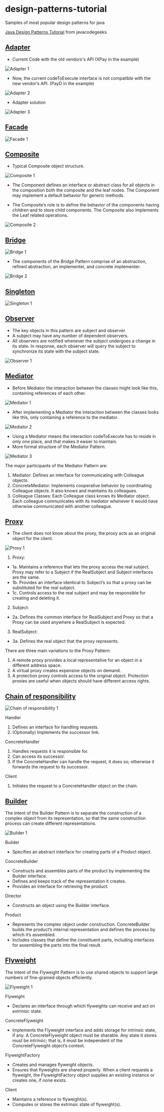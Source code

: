 # design-patterns-tutorial
Samples of most popular design patterns for java

[Java Design Patterns Tutorial](https://www.javacodegeeks.com/2015/09/java-design-patterns.html) from javacodegeeks

## [Adapter](https://www.javacodegeeks.com/2015/09/adapter-design-pattern.html)
- Current Code with the old vendors's API (XPay in the example)
<img src="https://www.javacodegeeks.com/wp-content/uploads/2015/09/adapter_pattern_1.jpg" alt="Adapter 1">

- Now, the current codeToExecute interface is not compatible with the new vendor’s API. (PayD in the example)
<img src="https://www.javacodegeeks.com/wp-content/uploads/2015/09/adapter_pattern_2.jpg" alt="Adapter 2">

- Adapter solution
<img src="https://www.javacodegeeks.com/wp-content/uploads/2015/09/adapter_pattern_3.jpg" alt="Adapter 3">

## [Facade](https://www.javacodegeeks.com/2015/09/facade-design-pattern.html)
<img src="https://www.javacodegeeks.com/wp-content/uploads/2015/09/facade_pattern.jpg" alt="Facade 1">

## [Composite](https://www.javacodegeeks.com/2015/09/composite-design-pattern.html)
- Typical Composite object structure.
<img src="https://www.javacodegeeks.com/wp-content/uploads/2015/09/composite_pattern.jpg" alt="Composite 1">

- The Component defines an interface or abstract class for all objects in the composition both the composite and the leaf nodes. The Component may implement a default behavior for generic methods.

- The Composite’s role is to define the behavior of the components having children and to store child components. The Composite also implements the Leaf related operations.
<img src="https://www.javacodegeeks.com/wp-content/uploads/2015/09/composite_pattern_class_diagram.jpg" alt="Composite 2">

## [Bridge](https://www.javacodegeeks.com/2015/09/bridge-design-pattern.html)
<img src="https://www.javacodegeeks.com/wp-content/uploads/2015/09/class_diagram_2.jpg" alt="Bridge 1">

- The components of the Bridge Pattern comprise of an abstraction, refined abstraction, an implementer, and concrete implementer.
<img src="https://www.javacodegeeks.com/wp-content/uploads/2015/09/class_diagram_3.jpg" alt="Bridge 2">

## [Singleton](https://www.javacodegeeks.com/2015/09/singleton-design-pattern.html)
<img src="https://www.javacodegeeks.com/wp-content/uploads/2015/09/singleton_class_diagram.jpg" alt="Singleton 1">

## [Observer](https://www.javacodegeeks.com/2015/09/observer-design-pattern.html)
- The key objects in this pattern are subject and observer.
- A subject may have any number of dependent observers.
- All observers are notified whenever the subject undergoes a change in its state. In response, each observer will query the subject to synchronize its state with the subject state.
<img src="https://www.javacodegeeks.com/wp-content/uploads/2015/09/class_diagram_11.jpg" alt="Observer 1">

## [Mediator](https://www.javacodegeeks.com/2015/09/mediator-design-pattern.html)
- Before Mediator the interaction between the classes might look like this, containing references of each other.
<img src="https://www.javacodegeeks.com/wp-content/uploads/2015/09/Mediatorclass_diagram_1.jpg" alt="Mediator 1">

- After implementing a Mediator the interaction between the classes looks like this, only containing a reference to the mediator.
<img src="https://www.javacodegeeks.com/wp-content/uploads/2015/09/Mediatorclass_diagram_2.jpg" alt="Mediator 2">

- Using a Mediator means the interaction codeToExecute has to reside in only one place, and that makes it easier to maintain.
- More formal structure of the Mediator Pattern.
<img src="https://www.javacodegeeks.com/wp-content/uploads/2015/09/Mediatorclass_diagram_3.jpg" alt="Mediator 3">

The major participants of the Mediator Pattern are:
1. Mediator: Defines an interface for communicating with Colleague objects.
2. ConcreteMediator: Implements cooperative behavior by coordinating Colleague objects. It also knows and maintains its colleagues.
3. Colleague Classes: Each Colleague class knows its Mediator object. Each colleague communicates with its mediator whenever it would have otherwise communicated with another colleague.

## [Proxy](https://www.javacodegeeks.com/2015/09/proxy-design-pattern.html)
- The client does not know about the proxy, the proxy acts as an original object for the client.
<img src="https://www.javacodegeeks.com/wp-content/uploads/2015/09/Proxyclass_diagram_11.jpg" alt="Proxy 1">

1. Proxy:
- 1a. Maintains a reference that lets the proxy access the real subject. Proxy may refer to a Subject if the RealSubject and Subject interfaces are the same.
- 1b. Provides an interface identical to Subject’s so that a proxy can be substituted for the real subject.
- 1c. Controls access to the real subject and may be responsible for creating and deleting it.
2. Subject:
- 2a. Defines the common interface for RealSubject and Proxy so that a Proxy can be used anywhere a RealSubject is expected.
3. RealSubject:
- 3a. Defines the real object that the proxy represents.

There are three main variations to the Proxy Pattern:
1. A remote proxy provides a local representative for an object in a different address space.
2. A virtual proxy creates expensive objects on demand.
3. A protection proxy controls access to the original object. Protection proxies are useful when objects should have different access rights.

## [Chain of responsibility](https://www.javacodegeeks.com/2015/09/chain-of-responsibility-design-pattern-2.html)
<img src="https://www.javacodegeeks.com/wp-content/uploads/2015/09/chain_of_responsibility_class_diagram.jpg" alt="Chain of responsibility 1">

Handler
1. Defines an interface for handling requests.
2. (Optionally) Implements the successor link.

ConcreteHandler
1. Handles requests it is responsible for.
2. Can access its successor.
3. If the ConcreteHandler can handle the request, it does so; otherwise it forwards the request to its successor.

Client
1. Initiates the request to a ConcreteHandler object on the chain.

## [Builder](https://www.javacodegeeks.com/2015/09/builder-design-pattern.html)
The intent of the Builder Pattern is to separate the construction of a complex object from its representation, so that the same construction process can create different representations.

<img src="https://www.javacodegeeks.com/wp-content/uploads/2015/09/builder_class_diagram.jpg" alt="Builder 1">

Builder
- Specifies an abstract interface for creating parts of a Product object.

ConcreteBuilder
- Constructs and assembles parts of the product by implementing the Builder interface.
- Defines and keeps track of the representation it creates.
- Provides an interface for retrieving the product.

Director
- Constructs an object using the Builder interface.

Product
- Represents the complex object under construction. ConcreteBuilder builds the product’s internal representation and defines the process by which it’s assembled.
- Includes classes that define the constituent parts, including interfaces for assembling the parts into the final result.

## [Flyweight](https://www.javacodegeeks.com/2015/09/flyweight-design-pattern.html)
The intent of the Flyweight Pattern is to use shared objects to support large numbers of fine-grained objects efficiently.

<img src="https://www.javacodegeeks.com/wp-content/uploads/2015/09/flyweight_class_diagram.jpg" alt="Flyweight 1">

Flyweight
- Declares an interface through which flyweights can receive and act on extrinsic state.

ConcreteFlyweight
- Implements the Flyweight interface and adds storage for intrinsic state, if any. A ConcreteFlyweight object must be sharable. Any state it stores must be intrinsic; that is, it must be independent of the ConcreteFlyweight object’s context.

FlyweightFactory
- Creates and manages flyweight objects.
- Ensures that flyweights are shared properly. When a client requests a flyweight, the FlyweightFactory object supplies an existing instance or creates one, if none exists.

Client
- Maintains a reference to flyweight(s).
- Computes or stores the extrinsic state of flyweight(s).

